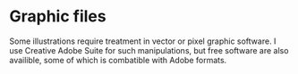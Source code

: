 Graphic files 
========================================================
Some illustrations require treatment in vector or pixel graphic software. I use Creative Adobe Suite for such manipulations, but free software are also availible, some of which is combatible with Adobe formats.